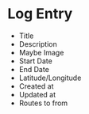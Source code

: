 # Log Entry

- Title
- Description
- Maybe Image
- Start Date
- End Date
- Latitude/Longitude
- Created at
- Updated at
- Routes to from
